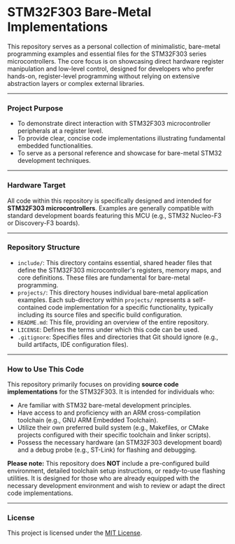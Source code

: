# STM32F303 Bare-Metal Implementations

This repository serves as a personal collection of minimalistic, bare-metal programming examples and essential files for the STM32F303 series microcontrollers. The core focus is on showcasing direct hardware register manipulation and low-level control, designed for developers who prefer hands-on, register-level programming without relying on extensive abstraction layers or complex external libraries.

---

### Project Purpose

* To demonstrate direct interaction with STM32F303 microcontroller peripherals at a register level.
* To provide clear, concise code implementations illustrating fundamental embedded functionalities.
* To serve as a personal reference and showcase for bare-metal STM32 development techniques.

---

### Hardware Target

All code within this repository is specifically designed and intended for **STM32F303 microcontrollers**. Examples are generally compatible with standard development boards featuring this MCU (e.g., STM32 Nucleo-F3 or Discovery-F3 boards).

---

### Repository Structure

* `include/`: This directory contains essential, shared header files that define the STM32F303 microcontroller's registers, memory maps, and core definitions. These files are fundamental for bare-metal programming.
* `projects/`: This directory houses individual bare-metal application examples. Each sub-directory within `projects/` represents a self-contained code implementation for a specific functionality, typically including its source files and specific build configuration.
* `README.md`: This file, providing an overview of the entire repository.
* `LICENSE`: Defines the terms under which this code can be used.
* `.gitignore`: Specifies files and directories that Git should ignore (e.g., build artifacts, IDE configuration files).

---

### How to Use This Code

This repository primarily focuses on providing **source code implementations** for the STM32F303. It is intended for individuals who:

* Are familiar with STM32 bare-metal development principles.
* Have access to and proficiency with an ARM cross-compilation toolchain (e.g., GNU ARM Embedded Toolchain).
* Utilize their own preferred build system (e.g., Makefiles, or CMake projects configured with their specific toolchain and linker scripts).
* Possess the necessary hardware (an STM32F303 development board) and a debug probe (e.g., ST-Link) for flashing and debugging.

**Please note:** This repository does **NOT** include a pre-configured build environment, detailed toolchain setup instructions, or ready-to-use flashing utilities. It is designed for those who are already equipped with the necessary development environment and wish to review or adapt the direct code implementations.

---

### License

This project is licensed under the [MIT License](LICENSE).
